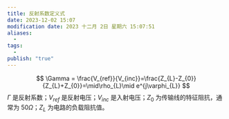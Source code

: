 ```yaml
---
title: 反射系数定义式
date: 2023-12-02 15:07
modification date: 2023 十二月 2日 星期六 15:07:51
aliases:
  - 
tags:
  - 
publish: "true"
---
```


$$
	\Gamma = \frac{V_{ref}}{V_{inc}}=\frac{Z_{L}-Z_{0}}{Z_{L}+Z_{0}}=\mid\rho_{L}\mid e^{j\varphi_{L}}
$$
$\Gamma$ 是反射系数；$V_{ref}$ 是反射电压；$V_{inc}$ 是入射电压；$Z_{0}$ 为传输线的特征阻抗，通常为 $50\Omega$；$Z_{L}$ 为电路的负载阻抗值。
